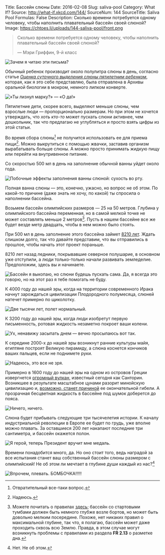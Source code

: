 Title: Бассейн слюны
Date: 2016-02-08
Slug: saliva-pool
Category: What If?
Source: http://what-if.xkcd.com/144/
SourceNum: 144
SourceTitle: Saliva Pool
Formulas: False
Description: Сколько времени потребуется одному человеку, чтобы наполнить плавательный бассейн своей слюной?
Image: https://chtoes.li/uploads/144-saliva-pool/front.png

> Сколько времени потребуется одному человеку, чтобы наполнить плавательный бассейн своей слюной?
>
> — Мэри Гриффин, 9-й класс

![](/uploads/144-saliva-pool/question_ru.png "Зачем я читаю эти письма?")

Обычный ребенок производит около полулитра слюны в день, согласно статье *[Оценка суточного выделения слюны пятилетним ребенком][1]*, которая, как я это себе представляю, была отправлена в Архивы оральной биологии в мокром, немного липком конверте.

![](/uploads/144-saliva-pool/envelope_ru.png "«Ты лизнул марку?» — «О да!»")

Пятилетние дети, скорее всего, выделяют меньше слюны, чем взрослые люди — пропорционально размерам. Но при этом не хочется утверждать, что *хоть кто-то* может пускать слюни активнее, чем дошкольник, так что предлагаю не углубляться и просто взять цифры из этой статьи.

Во время сбора слюны[^1] не получится использовать ее для приема пищи[^2]. Можно выкрутиться с помощью жвачки, заставив организм вырабатывать больше слюны. А можно просто принимать жидкую пищу или перейти на внутривенное питание.

[^1]: Отвратительный все-таки вопрос.

[^2]: Надеюсь.

Со скоростью 500 мл в день на заполнение обычной ванны уйдет около года.

![](/uploads/144-saliva-pool/bathtub.png "Побочные эффекты заполнения ванны слюной: сухость во рту.")

Полная ванна слюны — это, конечно, ужасно, но вопрос не об этом. По какой-то причине (даже знать не хочу, по какой) ты спросила о наполнении бассейна.

Возьмем бассейн олимпийских размеров — 25 на 50 метров. Глубина у олимпийского бассейна переменная, но в самой мелкой точке не может составлять меньше 2 метров[^3]. Пусть в нашем бассейне все же будет везде метр двадцать, чтобы в нем можно было стоять.

[^3]: Можете почитать о правилах [здесь][2]; бассейн со стартовыми тумбами должен быть немного глубже возле бортов, но может быть довольно мелким посередине. Похоже, нет никаких правил о максимальной глубине, так что, я полагаю, бассейн может даже проходить сквозь всю Землю. Правда, в этом случае могут возникнуть проблемы с правилами из раздела **FR 2.13** о разметке дна.

При 500 мл в день заполнение этого бассейна займет [8210 лет][3]. Ждать слишком долго, так что давайте представим, что вы отправились в прошлое, чтобы начать этот проект пораньше.

8210 лет назад ледники, покрывавшие северное полушарие, в основном уже отступили, а люди только-только начали развивать земледелие. Предположим, здесь вы и начинаете.

![](/uploads/144-saliva-pool/empty_ru.png "Бассейн я выкопаю, но слюни будешь пускать сама. Да, я всегда это говорю, но на этот раз я тебе помогать не буду.")

К 4000 году до нашей эры, когда на территории современного Ирака начнут зарождаться цивилизации Плодородного полумесяца, слюней натечет примерно по щиколотку.

![](/uploads/144-saliva-pool/ankles_ru.png "Две тысячи лет, полет нормальный.")

К 3200 году до нашей эры, когда люди изобретут первую письменность, ротовая жидкость незаметно покроет ваши колени.

![](/uploads/144-saliva-pool/knees_ru.png "Ух, ненавижу засыпать днем — вечно просыпаюсь вот так.")

К середине 2000-х до нашей эры возникнут ранние культуры майя, египтяне построят Великую пирамиду, а слюна коснется кончиков ваших пальцев, если не поднимете руки.

![](/uploads/144-saliva-pool/fingertips.png "Надеюсь, это все не зря.")

Примерно в 1600 году до нашей эры на одном из островов Греции извергнется [огромный вулкан][4], известный сегодня как Санторин. Возникшее в результате масштабное цунами разорит минойскую цивилизацию и, [возможно, станет причиной][5] ее окончательной гибели. А прозрачная бесцветная жидкость в бассейне под шумок доберется до пояса.

![](/uploads/144-saliva-pool/waist.png "Ничего, ничего.")

Слюна будет прибывать следующие три тысячелетия истории. К началу индустриальной революции в Европе ее будет по грудь, уже вполне можно плавать. За оставшиеся 200 лет накапают последние три сантиметра, и бассейн окажется полон.

![](/uploads/144-saliva-pool/full_ru.png "Я герой, теперь Президент вручит мне медаль.")

Времени понадобится много, да. Но оно стоит того, ведь наградой за все испытания станет ваш собственный бассейн слюны размером с олимпийский! Не об этом ли мечтает в глубине души каждый из нас?[^4]

[^4]: Нет. Не об этом.

![](/uploads/144-saliva-pool/party_ru.png "Впрочем, плевать. БОМБОЧКА!!!!!")

[1]: http://www.ncbi.nlm.nih.gov/pubmed/7487581 "Оценка суточного выделения слюны пятилетним ребенком (англ.) | PubMed — NCBI"

[2]: http://www.mako.ru/pdf/FINA-Rules.pdf "Правила соревнований по плаванию (2013–2014 гг.) | Санкт-Петербургская федерация плавания"

[3]: http://www.wolframalpha.com/input/?i=%281.2+meters+×+25+meters+×+50+meters%29+%2F+%28500+mL%2Fday%29 "(1,2 метра × 25 метров × 50 метров) / (500 мл/день) [англ.] | Wolfram|Alpha"

[4]: https://ru.wikipedia.org/wiki/Минойское_извержение "Минойское извержение | Википедия"

[5]: https://ru.wikipedia.org/wiki/Минойская_цивилизация#.D0.9D.D0.BE.D0.B2.D0.BE.D0.B4.D0.B2.D0.BE.D1.80.D1.86.D0.BE.D0.B2.D1.8B.D0.B9_.D0.BF.D0.B5.D1.80.D0.B8.D0.BE.D0.B4_.281700.E2.80.941425.C2.A0.D0.B3.D0.B3._.D0.B4.D0.BE.C2.A0.D0.BD..C2.A0.D1.8D..29 "Минойская цивилизация | Википедия"
